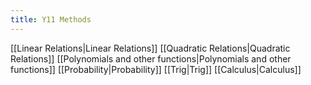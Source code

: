```yaml
---
title: Y11 Methods
---
```

[[Linear Relations|Linear Relations]]
[[Quadratic Relations|Quadratic Relations]]
[[Polynomials and other functions|Polynomials and other functions]]
[[Probability|Probability]]
[[Trig|Trig]]
[[Calculus|Calculus]]
